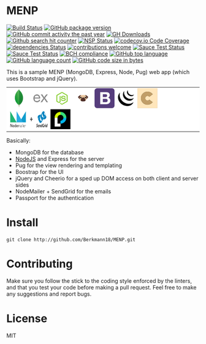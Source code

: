 # MENP
[![Build Status](https://travis-ci.org/Berkmann18/MENP.svg?branch=master)](https://travis-ci.org/Berkmann18/MENP)
[![GitHub package version](https://img.shields.io/github/package-json/v/Berkmann18/MENP.svg)](https://github.com/Berkmann18/MENP)
[![GitHub commit activity the past year](https://img.shields.io/github/commit-activity/y/Berkmann18/MENP.svg)](https://github.com/Berkmann18/MENP/graphs/commit-activity)
[![GH Downloads](https://img.shields.io/github/downloads/Berkmann18/MENP/total.svg)](https://github.com/Berkmann18/MENP/network/members)
[![Github search hit counter](https://img.shields.io/github/search/Berkmann18/MENP/goto.svg)](https://github.com/Berkmann18/MENP/graphs/traffic)
[![NSP Status](https://nodesecurity.io/orgs/berkmann18/projects/fd479365-365e-4a75-9a25-ba37e69f9780/badge)](https://nodesecurity.io/orgs/berkmann18/projects/fd479365-365e-4a75-9a25-ba37e69f9780)
[![codecov.io Code Coverage](https://img.shields.io/codecov/c/github/Berkmann18/MENP.svg?maxAge=2592000)](https://codecov.io/github/Berkmann18/MENP?branch=master)
[![dependencies Status](https://david-dm.org/Berkmann18/MENP/status.svg)](https://david-dm.org/Berkmann18/MENP)
[![contributions welcome](https://img.shields.io/badge/contributions-welcome-brightgreen.svg?style=flat)](https://github.com/Berkmann18/MENP/issues)
[![Sauce Test Status](https://saucelabs.com/buildstatus/Berkmann18)](https://saucelabs.com/u/Berkmann18)
[![Sauce Test Status](https://saucelabs.com/browser-matrix/Berkmann18.svg)](https://saucelabs.com/u/Berkmann18)
[![BCH compliance](https://bettercodehub.com/edge/badge/Berkmann18/MENP?branch=dev)](https://bettercodehub.com/)
[![GitHub top language](https://img.shields.io/github/languages/top/Berkmann18/MENP.svg)](https://github.com/Berkmann18/MENP)
[![GitHub language count](https://img.shields.io/github/languages/count/Berkmann18/MENP.svg)](https://github.com/Berkmann18/MENP)
[![GitHub code size in bytes](https://img.shields.io/github/languages/code-size/Berkmann18/MENP.svg)](https://github.com/Berkmann18/MENP)

This is a sample MENP (MongoDB, Express, Node, Pug) web app (which uses Bootstrap and jQuery).

<table style="background: #fff">
<tr><td>
<img src="./public/img/mongodb.png" alt="M" title="MongoDB" height="52px" width="52px">
<img src="./public/img/expressjs.png" alt="E" title="Express" height="52px" width="52px">
<img src="./public/img/nodejs-512.png" alt="N" title="NodeJS" height="52px" width="52px">
<img src="./public/img/pugjs.png" alt="P" title="Pug" height="52px" width="52px">
<img src="./public/img/bootstrap4.png" alt="B" title="Boostrap" height="52px" width="52px">
<img src="./public/img/jquery-icon-17841.png" alt="jQ" title="jQuery" height="52px" width="52px">
<img src="./public/img/cheerio.png" alt="c" title="Cheerio" height="52px" width="52px">
<img src="./public/img/nodemailer_sendgrid.png" alt="NmSg" title="Nodemailer + Sendgrid" height="52px" width="104px">
<img src="./public/img/passport.png" alt="p" title="Passport" height="52px" width="52px">
</td></tr>
</table>

Basically:

- MongoDB for the database
- [NodeJS] and Express for the server
- Pug for the view rendering and templating
- Boostrap for the UI
- jQuery and Cheerio for a sped up DOM access on both client and server sides
- NodeMailer + SendGrid for the emails
- Passport for the authentication

# Install
```cli
git clone http://github.com/Berkmann18/MENP.git
```

# Contributing
Make sure you follow the stick to the coding style enforced by the linters, and that you test your code before making a pull request.
Feel free to make any suggestions and report bugs.

# License
MIT

[NodeJS]: http://nodejs.org
[NPM]: http://www.npmjs.com